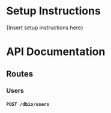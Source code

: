 # Setup Instructions

{Insert setup instructions here}

# API Documentation

## Routes

### Users

#### `POST /dbio/users`

